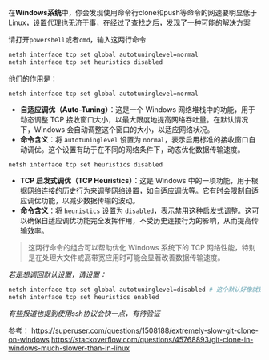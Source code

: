 
在**Windows系统**中，你会发现使用命令行clone和push等命令的网速要明显低于Linux，设置代理也无济于事，在经过了查找之后，发现了一种可能的解决方案

请打开`powershell`或者`cmd`，输入这两行命令
```bash
netsh interface tcp set global autotuninglevel=normal 
netsh interface tcp set heuristics disabled
```

他们的作用是：

 `netsh interface tcp set global autotuninglevel=normal`
- **自适应调优（Auto-Tuning）**：这是一个 Windows 网络堆栈中的功能，用于动态调整 TCP 接收窗口大小，以最大限度地提高网络吞吐量。在默认情况下，Windows 会自动调整这个窗口的大小，以适应网络状况。
- **命令含义**：将 `autotuninglevel` 设置为 `normal`，表示启用标准的接收窗口自动调优。这个设置有助于在不同的网络条件下，动态优化数据传输速度。

`netsh interface tcp set heuristics disabled`
- **TCP 启发式调优（TCP Heuristics）**：这是 Windows 中的一项功能，用于根据网络连接的历史行为来调整网络设置，如自适应调优等。它有时会限制自适应调优功能，以减少数据传输的波动。
- **命令含义**：将 `heuristics` 设置为 `disabled`，表示禁用这种启发式调整。这可以确保自适应调优功能完全发挥作用，不受历史连接行为的影响，从而提高传输效率。

> 这两行命令的组合可以帮助优化 Windows 系统下的 TCP 网络性能，特别是在处理大文件或高带宽应用时可能会显著改善数据传输速度。

*若是想调回默认设置，请设置：*
```bash
netsh interface tcp set global autotuninglevel=disabled # 这个默认好像就是normal
netsh interface tcp set heuristics enabled
```

*有些报道也提到使用ssh协议会快一点，有待验证*

参考：
https://superuser.com/questions/1508188/extremely-slow-git-clone-on-windows
https://stackoverflow.com/questions/45768893/git-clone-in-windows-much-slower-than-in-linux